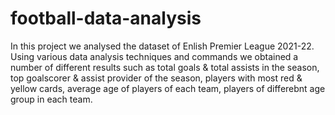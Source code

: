 # football-data-analysis

In this project we analysed the dataset of Enlish Premier League 2021-22. Using various data analysis techniques and commands we obtained a number of different results such as total goals & total assists in the season, top goalscorer & assist provider of the season, players with most red & yellow cards, average age of players of each team, players of differebnt age group in each team.
